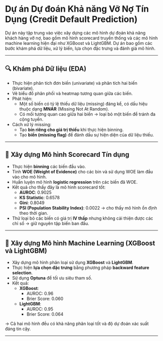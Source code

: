 # Dự án Dự đoán Khả năng Vỡ Nợ Tín Dụng (Credit Default Prediction)

Dự án này tập trung vào việc xây dựng các mô hình dự đoán khả năng khách hàng vỡ nợ, bao gồm mô hình scorecard truyền thống và các mô hình machine learning hiện đại như XGBoost và LightGBM. Dự án bao gồm các bước khám phá dữ liệu, xử lý biến, lựa chọn đặc trưng và đánh giá mô hình.

---

## 🔍 Khám phá Dữ liệu (EDA)

- Thực hiện phân tích đơn biến (univariate) và phân tích hai biến (bivariate).
- Vẽ biểu đồ phân phối và heatmap tương quan giữa các biến.
- Phát hiện:
  - Một số biến có tỷ lệ thiếu dữ liệu (missing) đáng kể, có dấu hiệu thuộc dạng **MNAR** (Missing Not At Random).
  - Có mối tương quan cao giữa hai biến → loại bỏ một biến để tránh đa cộng tuyến.
- Cách xử lý missing:
  - Tạo **bin riêng cho giá trị thiếu** khi thực hiện binning.
  - Tạo **biến (missing flag)** để đánh dấu sự hiện diện của dữ liệu thiếu.

---

## 🧮 Xây dựng Mô hình Scorecard Tín dụng

- Thực hiện **binning** các biến đầu vào.
- Tính **WOE (Weight of Evidence)** cho các bin và sử dụng WOE làm đầu vào cho mô hình.
- Huấn luyện mô hình **logistic regression** trên các biến đã WOE.
- Kết quả cho thấy đây là mô hình scorecard tốt: 
  - **AUROC**: 0.9025
  - **KS Statistic**: 0.6578
  - **Gini**: 0.8049
  - **PSI (Population Stability Index)**: 0.0022 → cho thấy mô hình ổn định theo thời gian.
- Thử loại bỏ các biến có giá trị **IV thấp** nhưng không cải thiện được các chỉ số → giữ nguyên tập biến ban đầu.

---

## 🤖 Xây dựng Mô hình Machine Learning (XGBoost và LightGBM)

- Xây dựng mô hình phân loại sử dụng **XGBoost** và **LightGBM**.
- Thực hiện **lựa chọn đặc trưng** bằng phương pháp **backward feature selection**.
- Sử dụng **Optuna** để tối ưu siêu tham số.
- Kết quả:
  - **XGBoost**:
    - AUROC: 0.96  
    - Brier Score: 0.060  
  - **LightGBM**:
    - AUROC: 0.95  
    - Brier Score: 0.064  

→ Cả hai mô hình đều có khả năng phân loại tốt và độ dự đoán xác suất đáng tin cậy.

---


